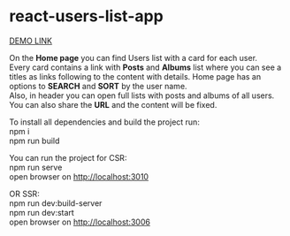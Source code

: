 # react-users-list-app

[DEMO LINK](https://alyonasarapina.github.io/react-users-list/)

On the <strong>Home page</strong> you can find Users list with a card for each user.<br />
Every card contains a link with <strong>Posts</strong> and <strong>Albums</strong> list where you can see a titles as links following to the content with details. Home page has an options to <strong>SEARCH</strong> and <strong>SORT</strong> by the user name.<br />
Also, in header you can open full lists with posts and albums of all users.<br />
You can also share the <strong>URL</strong> and the content will be fixed.<br />

To install all dependencies and build the project run:<br />
npm i<br />
npm run build<br />

You can run the project for CSR:<br />
npm run serve<br />
open browser on [http://localhost:3010](http://localhost:3010)

OR SSR:<br />
npm run dev:build-server<br />
npm run dev:start<br />
open browser on [http://localhost:3006](http://localhost:3006)
